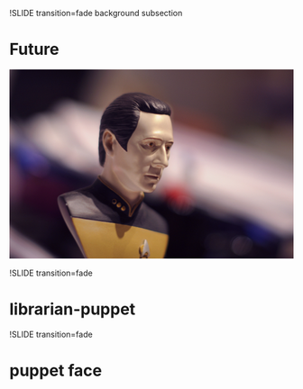 !SLIDE transition=fade background subsection
# Future
![Future](future.jpg)

!SLIDE transition=fade
# librarian-puppet

!SLIDE transition=fade
# puppet face
